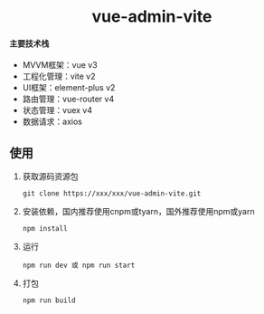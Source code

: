 <h1 align="center">vue-admin-vite</h1>


#### 主要技术栈

- MVVM框架：vue v3
- 工程化管理：vite v2
- UI框架：element-plus v2
- 路由管理：vue-router v4
- 状态管理：vuex v4
- 数据请求：axios


## 使用

1. 获取源码资源包

   ```
   git clone https://xxx/xxx/vue-admin-vite.git
   ```

2. 安装依赖，国内推荐使用cnpm或tyarn，国外推荐使用npm或yarn

   ```
   npm install
   ```

3. 运行

   ```
   npm run dev 或 npm run start
   ```

4. 打包

   ```
   npm run build
   ```
